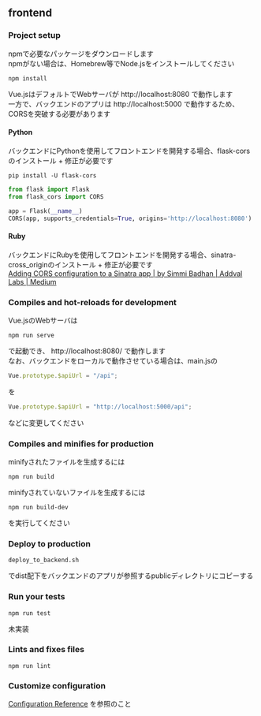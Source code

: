 ## frontend

### Project setup

npmで必要なパッケージをダウンロードします  
npmがない場合は、Homebrew等でNode.jsをインストールしてください

```
npm install
```

Vue.jsはデフォルトでWebサーバが http://localhost:8080 で動作します  
一方で、バックエンドのアプリは http://localhost:5000 で動作するため、CORSを突破する必要があります

#### Python

バックエンドにPythonを使用してフロントエンドを開発する場合、flask-corsのインストール + 修正が必要です

```
pip install -U flask-cors
```

```python
from flask import Flask
from flask_cors import CORS

app = Flask(__name__)
CORS(app, supports_credentials=True, origins='http://localhost:8080')
```

#### Ruby

バックエンドにRubyを使用してフロントエンドを開発する場合、sinatra-cross_originのインストール + 修正が必要です  
[Adding CORS configuration to a Sinatra app | by Simmi Badhan | Addval Labs | Medium](https://medium.com/addval-labs/adding-cors-configuration-to-a-sinatra-app-1ed426e2c028)

### Compiles and hot-reloads for development

Vue.jsのWebサーバは

```
npm run serve
```

で起動でき、 http://localhost:8080/ で動作します  
なお、バックエンドをローカルで動作させている場合は、main.jsの

```javascript
Vue.prototype.$apiUrl = "/api";
```

を

```javascript
Vue.prototype.$apiUrl = "http://localhost:5000/api";
```

などに変更してください

### Compiles and minifies for production

minifyされたファイルを生成するには

```
npm run build
```

minifyされていないファイルを生成するには

```
npm run build-dev
```

を実行してください

### Deploy to production

```
deploy_to_backend.sh
```

でdist配下をバックエンドのアプリが参照するpublicディレクトリにコピーする

### Run your tests

```
npm run test
```

未実装

### Lints and fixes files

```
npm run lint
```

### Customize configuration

[Configuration Reference](https://cli.vuejs.org/config/) を参照のこと
